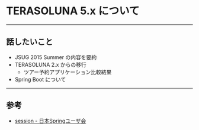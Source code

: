 # TERASOLUNA 5.x について

---

## 話したいこと
- JSUG 2015 Summer の内容を要約
- TERASOLUNA 2.x からの移行
  - ツアー予約アプリケーション比較結果
- Spring Boot について

---

## 参考

- [session - 日本Springユーザ会](http://www.springframework.jp/summer/session#R2-3)